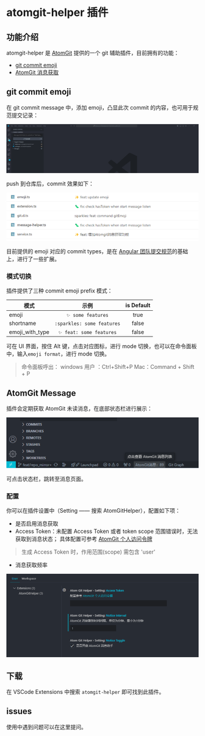 # atomgit-helper 插件

## 功能介绍

atomgit-helper 是 [AtomGit](https://atomgit.com) 提供的一个 git 辅助插件，目前拥有的功能：

- [git commit emoji](#git-commit-emoji)
- [AtomGit 消息获取](#atomgit-message)

## git commit emoji

在 git commit message 中，添加 emoji，凸显此次 commit 的内容，也可用于规范提交记录：

![features](resources/demo/atomgit-helper-demo.gif)

push 到仓库后，commit 效果如下：

![commit-emoji](resources/demo/commit_emoji.png)

目前提供的 emoji 对应的 commit types，是在 [Angular 团队提交规范](https://github.com/angular/angular/blob/22b96b9/CONTRIBUTING.md#type)的基础上，进行了一些扩展。

### 模式切换

插件提供了三种 commit emoji prefix 模式：

| 模式        | 示例    |  is Default  |
| --------   | :----:  | :----: |
| emoji      | `✨ some features` |   true    |
| shortname  | `:sparkles: some features` |   false   |
| emoji_with_type        | `✨ feat: some features` |   false   |

可在 UI 界面，按住 Alt 键，点击对应图标，进行 mode 切换，也可以在命令面板中，输入`emoji format`，进行 mode 切换。

> 命令面板呼出：
> windows 用户 ：Ctrl+Shift+P
> Mac：Command + Shift + P

## AtomGit Message

插件会定期获取 AtomGit 未读消息，在底部状态栏进行展示：

![message_bar](resources/demo/message_bar.png)

可点击状态栏，跳转至消息页面。

### 配置

你可以在插件设置中（Setting —— 搜索 AtomGitHelper），配置如下项：

- 是否启用消息获取
- Access Token：未配置 Access Token 或者 token scope 范围错误时，无法获取到消息状态； 具体配置可参考 [AtomGit 个人访问令牌](https://docs.atomgit.com/user/pats)

> 生成 Access Token 时，作用范围(scope) 需包含 'user'

- 消息获取频率

![message_setting](resources/demo/message_setting.png)

## 下载

在 VSCode Extensions 中搜索 `atomgit-helper` 即可找到此插件。

## issues

使用中遇到问题可以在这里提问。
